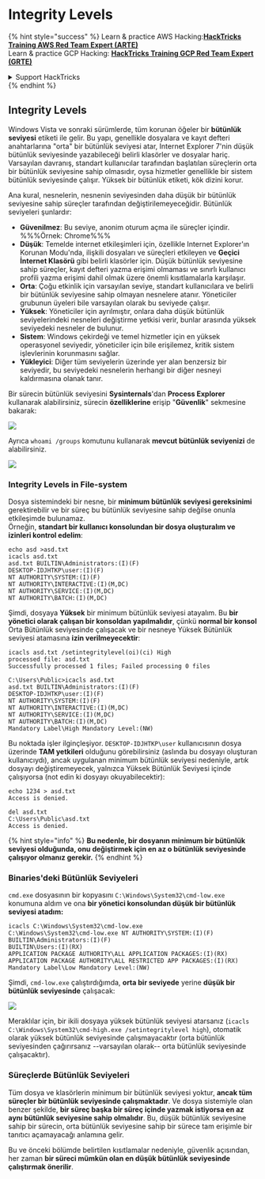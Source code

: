 # Integrity Levels

{% hint style="success" %}
Learn & practice AWS Hacking:<img src="/.gitbook/assets/arte.png" alt="" data-size="line">[**HackTricks Training AWS Red Team Expert (ARTE)**](https://training.hacktricks.xyz/courses/arte)<img src="/.gitbook/assets/arte.png" alt="" data-size="line">\
Learn & practice GCP Hacking: <img src="/.gitbook/assets/grte.png" alt="" data-size="line">[**HackTricks Training GCP Red Team Expert (GRTE)**<img src="/.gitbook/assets/grte.png" alt="" data-size="line">](https://training.hacktricks.xyz/courses/grte)

<details>

<summary>Support HackTricks</summary>

* Check the [**subscription plans**](https://github.com/sponsors/carlospolop)!
* **Join the** 💬 [**Discord group**](https://discord.gg/hRep4RUj7f) or the [**telegram group**](https://t.me/peass) or **follow** us on **Twitter** 🐦 [**@hacktricks\_live**](https://twitter.com/hacktricks\_live)**.**
* **Share hacking tricks by submitting PRs to the** [**HackTricks**](https://github.com/carlospolop/hacktricks) and [**HackTricks Cloud**](https://github.com/carlospolop/hacktricks-cloud) github repos.

</details>
{% endhint %}

## Integrity Levels

Windows Vista ve sonraki sürümlerde, tüm korunan öğeler bir **bütünlük seviyesi** etiketi ile gelir. Bu yapı, genellikle dosyalara ve kayıt defteri anahtarlarına "orta" bir bütünlük seviyesi atar, Internet Explorer 7'nin düşük bütünlük seviyesinde yazabileceği belirli klasörler ve dosyalar hariç. Varsayılan davranış, standart kullanıcılar tarafından başlatılan süreçlerin orta bir bütünlük seviyesine sahip olmasıdır, oysa hizmetler genellikle bir sistem bütünlük seviyesinde çalışır. Yüksek bir bütünlük etiketi, kök dizini korur.

Ana kural, nesnelerin, nesnenin seviyesinden daha düşük bir bütünlük seviyesine sahip süreçler tarafından değiştirilemeyeceğidir. Bütünlük seviyeleri şunlardır:

* **Güvenilmez**: Bu seviye, anonim oturum açma ile süreçler içindir. %%%Örnek: Chrome%%%
* **Düşük**: Temelde internet etkileşimleri için, özellikle Internet Explorer'ın Korunan Modu'nda, ilişkili dosyaları ve süreçleri etkileyen ve **Geçici İnternet Klasörü** gibi belirli klasörler için. Düşük bütünlük seviyesine sahip süreçler, kayıt defteri yazma erişimi olmaması ve sınırlı kullanıcı profili yazma erişimi dahil olmak üzere önemli kısıtlamalarla karşılaşır.
* **Orta**: Çoğu etkinlik için varsayılan seviye, standart kullanıcılara ve belirli bir bütünlük seviyesine sahip olmayan nesnelere atanır. Yöneticiler grubunun üyeleri bile varsayılan olarak bu seviyede çalışır.
* **Yüksek**: Yöneticiler için ayrılmıştır, onlara daha düşük bütünlük seviyelerindeki nesneleri değiştirme yetkisi verir, bunlar arasında yüksek seviyedeki nesneler de bulunur.
* **Sistem**: Windows çekirdeği ve temel hizmetler için en yüksek operasyonel seviyedir, yöneticiler için bile erişilemez, kritik sistem işlevlerinin korunmasını sağlar.
* **Yükleyici**: Diğer tüm seviyelerin üzerinde yer alan benzersiz bir seviyedir, bu seviyedeki nesnelerin herhangi bir diğer nesneyi kaldırmasına olanak tanır.

Bir sürecin bütünlük seviyesini **Sysinternals**'dan **Process Explorer** kullanarak alabilirsiniz, sürecin **özelliklerine** erişip "**Güvenlik**" sekmesine bakarak:

![](<../../.gitbook/assets/image (824).png>)

Ayrıca `whoami /groups` komutunu kullanarak **mevcut bütünlük seviyenizi** de alabilirsiniz.

![](<../../.gitbook/assets/image (325).png>)

### Integrity Levels in File-system

Dosya sistemindeki bir nesne, bir **minimum bütünlük seviyesi gereksinimi** gerektirebilir ve bir süreç bu bütünlük seviyesine sahip değilse onunla etkileşimde bulunamaz.\
Örneğin, **standart bir kullanıcı konsolundan bir dosya oluşturalım ve izinleri kontrol edelim**:
```
echo asd >asd.txt
icacls asd.txt
asd.txt BUILTIN\Administrators:(I)(F)
DESKTOP-IDJHTKP\user:(I)(F)
NT AUTHORITY\SYSTEM:(I)(F)
NT AUTHORITY\INTERACTIVE:(I)(M,DC)
NT AUTHORITY\SERVICE:(I)(M,DC)
NT AUTHORITY\BATCH:(I)(M,DC)
```
Şimdi, dosyaya **Yüksek** bir minimum bütünlük seviyesi atayalım. Bu **bir yönetici olarak çalışan bir konsoldan** **yapılmalıdır**, çünkü **normal bir konsol** Orta Bütünlük seviyesinde çalışacak ve bir nesneye Yüksek Bütünlük seviyesi atamasına **izin verilmeyecektir**:
```
icacls asd.txt /setintegritylevel(oi)(ci) High
processed file: asd.txt
Successfully processed 1 files; Failed processing 0 files

C:\Users\Public>icacls asd.txt
asd.txt BUILTIN\Administrators:(I)(F)
DESKTOP-IDJHTKP\user:(I)(F)
NT AUTHORITY\SYSTEM:(I)(F)
NT AUTHORITY\INTERACTIVE:(I)(M,DC)
NT AUTHORITY\SERVICE:(I)(M,DC)
NT AUTHORITY\BATCH:(I)(M,DC)
Mandatory Label\High Mandatory Level:(NW)
```
Bu noktada işler ilginçleşiyor. `DESKTOP-IDJHTKP\user` kullanıcısının dosya üzerinde **TAM yetkileri** olduğunu görebilirsiniz (aslında bu dosyayı oluşturan kullanıcıydı), ancak uygulanan minimum bütünlük seviyesi nedeniyle, artık dosyayı değiştiremeyecek, yalnızca Yüksek Bütünlük Seviyesi içinde çalışıyorsa (not edin ki dosyayı okuyabilecektir):
```
echo 1234 > asd.txt
Access is denied.

del asd.txt
C:\Users\Public\asd.txt
Access is denied.
```
{% hint style="info" %}
**Bu nedenle, bir dosyanın minimum bir bütünlük seviyesi olduğunda, onu değiştirmek için en az o bütünlük seviyesinde çalışıyor olmanız gerekir.**
{% endhint %}

### Binaries'deki Bütünlük Seviyeleri

`cmd.exe` dosyasının bir kopyasını `C:\Windows\System32\cmd-low.exe` konumuna aldım ve ona **bir yönetici konsolundan düşük bir bütünlük seviyesi atadım:**
```
icacls C:\Windows\System32\cmd-low.exe
C:\Windows\System32\cmd-low.exe NT AUTHORITY\SYSTEM:(I)(F)
BUILTIN\Administrators:(I)(F)
BUILTIN\Users:(I)(RX)
APPLICATION PACKAGE AUTHORITY\ALL APPLICATION PACKAGES:(I)(RX)
APPLICATION PACKAGE AUTHORITY\ALL RESTRICTED APP PACKAGES:(I)(RX)
Mandatory Label\Low Mandatory Level:(NW)
```
Şimdi, `cmd-low.exe` çalıştırdığımda, **orta bir seviyede** yerine **düşük bir bütünlük seviyesinde** çalışacak:

![](<../../.gitbook/assets/image (313).png>)

Meraklılar için, bir ikili dosyaya yüksek bütünlük seviyesi atarsanız (`icacls C:\Windows\System32\cmd-high.exe /setintegritylevel high`), otomatik olarak yüksek bütünlük seviyesinde çalışmayacaktır (orta bütünlük seviyesinden çağırırsanız --varsayılan olarak-- orta bütünlük seviyesinde çalışacaktır).

### Süreçlerde Bütünlük Seviyeleri

Tüm dosya ve klasörlerin minimum bir bütünlük seviyesi yoktur, **ancak tüm süreçler bir bütünlük seviyesinde çalışmaktadır**. Ve dosya sistemiyle olan benzer şekilde, **bir süreç başka bir süreç içinde yazmak istiyorsa en az aynı bütünlük seviyesine sahip olmalıdır**. Bu, düşük bütünlük seviyesine sahip bir sürecin, orta bütünlük seviyesine sahip bir sürece tam erişimle bir tanıtıcı açamayacağı anlamına gelir.

Bu ve önceki bölümde belirtilen kısıtlamalar nedeniyle, güvenlik açısından, her zaman **bir süreci mümkün olan en düşük bütünlük seviyesinde çalıştırmak önerilir**.
